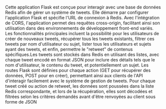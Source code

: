 Cette application Flask est conçue pour interagir avec une base de données Redis afin de gérer un système de tweets. Elle démarre par configurer l'application Flask et spécifie l'URL de connexion à Redis. Avec l'intégration de CORS, l'application permet des requêtes cross-origin, facilitant ainsi son utilisation dans des environnements de développement front-end variés. Les fonctionnalités principales incluent la possibilité pour les utilisateurs de créer de nouveaux tweets, récupérer tous les tweets existants, filtrer ces tweets par nom d'utilisateur ou sujet, lister tous les utilisateurs et sujets ayant des tweets, et enfin, permettre le "retweet" de contenus spécifiques.Les tweets sont stockés dans Redis en utilisant des listes, avec chaque tweet encodé en format JSON pour inclure des détails tels que le nom d'utilisateur, le contenu du tweet, et potentiellement un sujet. Les routes Flask sont définies pour chaque action (GET pour récupérer des données, POST pour en créer), permettant ainsi aux clients de l'API d'interagir facilement avec le système de gestion de tweets. Pour chaque tweet créé ou action de retweet, les données sont poussées dans la liste Redis correspondante, et lors de la récupération, elles sont décodées et filtrées selon les critères demandés avant d'être renvoyées au client sous forme de JSON

